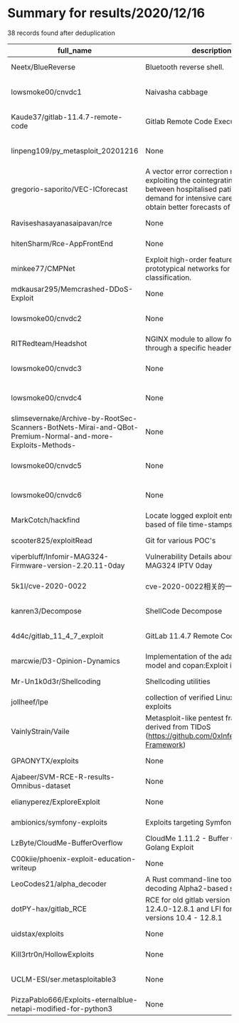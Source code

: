 
# Summary for results/2020/12/16
    
38 records found after deduplication

| full_name | description | html_url | matched_list | matched_count | pushed_at | size | stargazers_count | language | forks_count | vul_ids |
|------------------------------------------------------------------------------------------------------------|-------------------------------------------------------------------------------------------------------------------------------------------------------------------------------------------|-------------------------------------------------------------------------------------------------------------------------------|--------------------------------------|-----------------|---------------------------|--------|--------------------|------------|---------------|-------------------|
| Neetx/BlueReverse | Bluetooth reverse shell. | https://github.com/Neetx/BlueReverse | ['shellcode'] | 1 | 2020-12-16 20:50:16+00:00 | 37 | 14 | Python | 3 | [] |
| lowsmoke00/cnvdc1 | Naivasha cabbage | https://github.com/lowsmoke00/cnvdc1 | ['cnvd-c OR cnvd-2 OR cnnvd-2'] | 1 | 2020-12-16 18:05:01+00:00 | 1 | 0 | nan | 0 | [] |
| Kaude37/gitlab-11.4.7-remote-code | Gitlab Remote Code Execution | https://github.com/Kaude37/gitlab-11.4.7-remote-code | ['remote code execution'] | 1 | 2020-12-16 07:41:46+00:00 | 3 | 0 | Python | 0 | [] |
| linpeng109/py_metasploit_20201216 | None | https://github.com/linpeng109/py_metasploit_20201216 | ['metasploit module OR payload'] | 1 | 2020-12-16 08:26:04+00:00 | 8 | 0 | Python | 0 | [] |
| gregorio-saporito/VEC-ICforecast | A vector error correction model (VEC) exploiting the cointegrating relationship between hospitalised patients and demand for intensive care beds to obtain better forecasts of the latter | https://github.com/gregorio-saporito/VEC-ICforecast | ['exploit'] | 1 | 2020-12-16 14:42:42+00:00 | 280 | 1 | R | 0 | [] |
| Raviseshasayanasaipavan/rce | None | https://github.com/Raviseshasayanasaipavan/rce | ['rce'] | 1 | 2020-12-16 09:49:53+00:00 | 1 | 0 | HTML | 0 | [] |
| hitenSharm/Rce-AppFrontEnd | None | https://github.com/hitenSharm/Rce-AppFrontEnd | ['rce'] | 1 | 2020-12-16 11:07:58+00:00 | 188 | 0 | JavaScript | 0 | [] |
| minkee77/CMPNet | Exploit high-order features in prototypical networks for few-shot classification. | https://github.com/minkee77/CMPNet | ['exploit'] | 1 | 2020-12-16 13:26:22+00:00 | 123951 | 0 | Python | 0 | [] |
| mdkausar295/Memcrashed-DDoS-Exploit | None | https://github.com/mdkausar295/Memcrashed-DDoS-Exploit | ['exploit'] | 1 | 2020-12-16 17:30:00+00:00 | 3 | 0 | Python | 0 | [] |
| lowsmoke00/cnvdc2 | None | https://github.com/lowsmoke00/cnvdc2 | ['cnvd-c OR cnvd-2 OR cnnvd-2'] | 1 | 2020-12-16 18:06:01+00:00 | 1 | 0 | nan | 0 | [] |
| RITRedteam/Headshot | NGINX module to allow for RCE through a specific header | https://github.com/RITRedteam/Headshot | ['rce'] | 1 | 2020-12-16 20:52:33+00:00 | 1064 | 17 | C | 2 | [] |
| lowsmoke00/cnvdc3 | None | https://github.com/lowsmoke00/cnvdc3 | ['cnvd-c OR cnvd-2 OR cnnvd-2'] | 1 | 2020-12-16 20:54:53+00:00 | 2 | 0 | nan | 0 | [] |
| lowsmoke00/cnvdc4 | None | https://github.com/lowsmoke00/cnvdc4 | ['cnvd-c OR cnvd-2 OR cnnvd-2'] | 1 | 2020-12-16 18:07:42+00:00 | 1 | 0 | nan | 0 | [] |
| slimsevernake/Archive-by-RootSec-Scanners-BotNets-Mirai-and-QBot-Premium-Normal-and-more-Exploits-Methods- | None | https://github.com/slimsevernake/Archive-by-RootSec-Scanners-BotNets-Mirai-and-QBot-Premium-Normal-and-more-Exploits-Methods- | ['exploit'] | 1 | 2020-12-16 18:08:15+00:00 | 143539 | 1 | Python | 2 | [] |
| lowsmoke00/cnvdc5 | None | https://github.com/lowsmoke00/cnvdc5 | ['cnvd-c OR cnvd-2 OR cnnvd-2'] | 1 | 2020-12-16 18:08:36+00:00 | 1 | 0 | nan | 0 | [] |
| lowsmoke00/cnvdc6 | None | https://github.com/lowsmoke00/cnvdc6 | ['cnvd-c OR cnvd-2 OR cnnvd-2'] | 1 | 2020-12-16 18:09:24+00:00 | 1 | 0 | nan | 0 | [] |
| MarkCotch/hackfind | Locate logged exploit entry points based of file time-stamps. | https://github.com/MarkCotch/hackfind | ['exploit'] | 1 | 2020-12-16 18:19:05+00:00 | 15 | 0 | | 0 | [] |
| scooter825/exploitRead | Git for various POC's | https://github.com/scooter825/exploitRead | ['exploit'] | 1 | 2020-12-16 18:27:28+00:00 | 1 | 0 | | 0 | [] |
| viperbluff/Infomir-MAG324-Firmware-version-2.20.11-0day | Vulnerability Details about Infomir MAG324 IPTV 0day | https://github.com/viperbluff/Infomir-MAG324-Firmware-version-2.20.11-0day | ['0day'] | 1 | 2020-12-16 07:37:47+00:00 | 3 | 0 | nan | 1 | [] |
| 5k1l/cve-2020-0022 | cve-2020-0022相关的一些东西 | https://github.com/5k1l/cve-2020-0022 | ['cve-2'] | 1 | 2020-12-16 07:17:45+00:00 | 118852 | 0 | C | 0 | ['CVE-2020-0022'] |
| kanren3/Decompose | ShellCode Decompose | https://github.com/kanren3/Decompose | ['shellcode'] | 1 | 2020-12-16 05:12:00+00:00 | 3 | 2 | C | 1 | [] |
| 4d4c/gitlab_11_4_7_exploit | GitLab 11.4.7 Remote Code Execution | https://github.com/4d4c/gitlab_11_4_7_exploit | ['exploit', 'remote code execution'] | 2 | 2020-12-16 00:24:35+00:00 | 5 | 1 | Python | 0 | [] |
| marcwie/D3-Opinion-Dynamics | Implementation of the adaptive voter model and copan:Exploit in d3 | https://github.com/marcwie/D3-Opinion-Dynamics | ['exploit'] | 1 | 2020-12-16 16:32:02+00:00 | 13 | 1 | JavaScript | 1 | [] |
| Mr-Un1k0d3r/Shellcoding | Shellcoding utilities | https://github.com/Mr-Un1k0d3r/Shellcoding | ['shellcode'] | 1 | 2020-12-16 22:28:00+00:00 | 37 | 175 | C | 39 | [] |
| jollheef/lpe | collection of verified Linux kernel exploits | https://github.com/jollheef/lpe | ['exploit'] | 1 | 2020-12-16 16:55:25+00:00 | 51 | 165 | C | 20 | [] |
| VainlyStrain/Vaile | Metasploit-like pentest framework derived from TIDoS (https://github.com/0xInfection/TIDoS-Framework) | https://github.com/VainlyStrain/Vaile | ['metasploit module OR payload'] | 1 | 2020-12-16 16:35:37+00:00 | 20156 | 60 | Python | 16 | [] |
| GPAONYTX/exploits | None | https://github.com/GPAONYTX/exploits | ['exploit'] | 1 | 2020-12-16 08:24:32+00:00 | 37 | 0 | Hack | 0 | [] |
| Ajabeer/SVM-RCE-R-results-Omnibus-dataset | None | https://github.com/Ajabeer/SVM-RCE-R-results-Omnibus-dataset | ['rce'] | 1 | 2020-12-16 13:26:28+00:00 | 323557 | 0 | | 0 | [] |
| elianyperez/ExploreExploit | None | https://github.com/elianyperez/ExploreExploit | ['exploit'] | 1 | 2020-12-16 19:38:13+00:00 | 3 | 0 | Python | 0 | [] |
| ambionics/symfony-exploits | Exploits targeting Symfony | https://github.com/ambionics/symfony-exploits | ['exploit'] | 1 | 2020-12-16 21:57:10+00:00 | 14 | 42 | Python | 8 | [] |
| LzByte/CloudMe-BufferOverflow | CloudMe 1.11.2 - Buffer Overflow Golang Exploit | https://github.com/LzByte/CloudMe-BufferOverflow | ['exploit'] | 1 | 2020-12-16 11:43:49+00:00 | 19 | 0 | Go | 2 | [] |
| C00kiie/phoenix-exploit-education-writeup | None | https://github.com/C00kiie/phoenix-exploit-education-writeup | ['exploit'] | 1 | 2020-12-16 15:43:08+00:00 | 76 | 0 | C | 0 | [] |
| LeoCodes21/alpha_decoder | A Rust command-line tool for decoding Alpha2-based shellcode. | https://github.com/LeoCodes21/alpha_decoder | ['shellcode'] | 1 | 2020-12-16 03:52:19+00:00 | 87 | 12 | Rust | 3 | [] |
| dotPY-hax/gitlab_RCE | RCE for old gitlab version <= 11.4.7 & 12.4.0-12.8.1 and LFI for old gitlab versions 10.4 - 12.8.1 | https://github.com/dotPY-hax/gitlab_RCE | ['exploit', 'rce'] | 2 | 2020-12-16 20:36:45+00:00 | 48 | 132 | Python | 25 | [] |
| uidstax/exploits | None | https://github.com/uidstax/exploits | ['exploit'] | 1 | 2020-12-16 18:25:27+00:00 | 120 | 0 | Python | 0 | [] |
| Kill3rtr0n/HollowExploits | None | https://github.com/Kill3rtr0n/HollowExploits | ['exploit'] | 1 | 2020-12-16 02:44:28+00:00 | 4 | 0 | | 0 | [] |
| UCLM-ESI/ser.metasploitable3 | None | https://github.com/UCLM-ESI/ser.metasploitable3 | ['metasploit module OR payload'] | 1 | 2020-12-16 18:05:49+00:00 | 7 | 0 | Shell | 0 | [] |
| PizzaPablo666/Exploits-eternalblue-netapi-modified-for-python3 | None | https://github.com/PizzaPablo666/Exploits-eternalblue-netapi-modified-for-python3 | ['exploit'] | 1 | 2020-12-16 22:33:32+00:00 | 15 | 0 | Python | 0 | [] |
